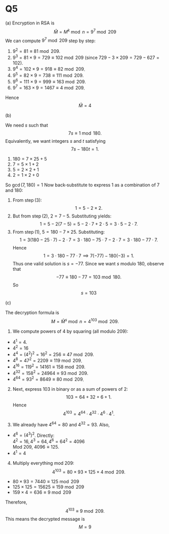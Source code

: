 # Q5

(a)
Encryption in RSA is
$$
\hat{M} = M^k \bmod n = 9^7 \bmod 209
$$
We can compute $9^7 \bmod 209$ step by step:

1. $9^2 = 81 \equiv 81\bmod{209}.$  
2. $9^3 = 81 \times 9 = 729 \equiv 102\bmod{209}$ (since $729 - 3\times 209=729-627=102$).  
3. $9^4 = 102 \times 9=918 \equiv 82\bmod{209}$.  
4. $9^5 = 82 \times 9=738 \equiv 111\bmod{209}$.  
5. $9^6 = 111 \times 9=999 \equiv 163\bmod{209}$.  
6. $9^7 = 163 \times 9=1467 \equiv 4\bmod{209}$.  

Hence 
$$
\hat{M} = 4
$$



(b)

We need $s$ such that  
$$
7s \equiv 1 \bmod{180}.
$$
Equivalently, we want integers $s$ and $t$ satisfying  
$$
7s -180t =1.
$$

1.  $180 = 7\times 25 + 5$  
2.  $7 = 5 \times 1 + 2$  
3.  $5 = 2 \times 2 + 1$  
4.  $2 = 1 \times 2 + 0$

So $\gcd(7, 180) = 1$ Now back‐substitute to express 1 as a combination of 7 and 180:

1. From step (3):  
   $$
   1 = 5 - 2\times 2.
   $$
2. But from step (2), $2 = 7 - 5$. Substituting yields:  
   $$
   1 = 5 - 2(7 - 5)
         = 5 - 2\cdot7 + 2\cdot5
         = 3\cdot5 - 2\cdot7.
   $$
3. From step (1), $5=180 - 7\times 25$. Substituting:  
   $$
   1 = 3(180 - 25\cdot7)-2\cdot7 
         = 3\cdot180 - 75\cdot7 - 2\cdot7 
         = 3\cdot180 - 77\cdot7.
   $$
Hence 
$$
1 = 3\cdot180 - 77\cdot7 \implies
7(-77) - 180(-3) =1.
$$
Thus one valid solution is $s = -77$.  Since we want $s$ modulo 180, observe that 
$$
-77 \equiv 180 - 77=103 \bmod{180}.
$$
So 
$$
s = 103
$$

(c)

The decryption formula is
$$
M =\hat{M}^{s}\bmod n
=4^{103} \bmod 209.
$$

1.  We compute powers of 4 by squaring (all modulo 209):
   - $4^1 = 4$.  
   - $4^2 = 16$  
   - $4^4 = (4^2)^2 = 16^2 = 256 \equiv 47 \bmod{209}$.  
   - $4^8 = 47^2 = 2209 \equiv 119 \bmod{209}$.  
   - $4^{16} = 119^2 = 14161 \equiv 158 \bmod{209}$.  
   - $4^{32} = 158^2 = 24964 \equiv 93 \bmod{209}$.  
   - $4^{64} = 93^2 = 8649 \equiv 80 \bmod{209}$.

2.  Next, express $103$ in binary or as a sum of powers of 2:
   $$
   103 = 64 + 32 + 6 + 1.
   $$
   Hence
   $$
   4^{103} =4^{64}\cdot4^{32}\cdot4^6\cdot4^1.
   $$

3.  We already have $4^{64}=80$ and $4^{32}=93$. Also,
   - $4^6 = (4^3)^2$.  Directly:  
     $4^2=16,4^3=64,4^6=64^2=4096$  
     Mod 209, $4096 \equiv 125$. 
   - $4^1 = 4$

4.  Multiply everything mod 209:
   $$
   4^{103} 
      = 80 \times 93 \times 125 \times 4 \bmod 209.
   $$
   -  $80 \times 93 = 7440 \equiv 125\bmod{209}$ 
   -  $125 \times 125 = 15625 \equiv 159\bmod{209}$  
   -  $159 \times 4 = 636 \equiv 9 \bmod{209}$

Therefore,
$$
4^{103} \equiv 9 \bmod{209}.
$$
This means the decrypted message is
$$
M = 9
$$